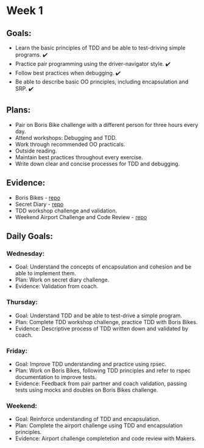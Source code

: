 # Week 1

## Goals:
- Learn the basic principles of TDD and be able to test-driving simple programs. ✔️
- Practice pair programming using the driver-navigator style. ✔️
- Follow best practices when debugging. ✔️
- Be able to describe basic OO principles, including encapsulation and SRP. ✔️

## Plans:
- Pair on Boris Bike challenge with a different person for three hours every day.
- Attend workshops: Debugging and TDD.
- Work through recommended OO practicals.
- Outside reading.
- Maintain best practices throughout every exercise.
- Write down clear and concise processes for TDD and debugging.

## Evidence:
- Boris Bikes - [repo](https://github.com/emilyalice2708/boris-bikes)
- Secret Diary - [repo](https://github.com/emilyalice2708/SecretDiary)
- TDD workshop challenge and validation.
- Weekend Airport Challenge and Code Review - [repo](https://github.com/emilyalice2708/airport_challenge)

## Daily Goals:
### Wednesday:
- Goal: Understand the concepts of encapsulation and cohesion and be able to implement them.
- Plan: Work on secret diary challenge.
- Evidence: Validation from coach.

### Thursday:
- Goal: Understand TDD and be able to test-drive a simple program.
- Plan: Complete TDD workshop challenge, practice TDD with Boris Bikes.
- Evidence: Descriptive process of TDD written down and validated by coach.

### Friday:
- Goal: Improve TDD understanding and practice using rpsec.
- Plan: Work on Boris Bikes, following TDD principles and refer to rspec documentation to improve tests.
- Evidence: Feedback from pair partner and coach validation, passing tests using mocks and doubles on Boris Bikes challenge.

### Weekend:
- Goal: Reinforce understanding of TDD and encapsulation.
- Plan: Complete the airport challenge using TDD and encapsulation principles.
- Evidence: Airport challenge completetion and code review with Makers.
